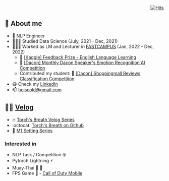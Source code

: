   <div align=right>
	
  [![Hits](https://hits.seeyoufarm.com/api/count/incr/badge.svg?url=https%3A%2F%2Fgithub.com%2Fzzsza)](https://hits.seeyoufarm.com) 
	
  </div>

## :goggles: About me
- :lab_coat: NLP Engineer
- 👨🏻‍🎓️ Studied Data Science (July, 2021 - Dec, 2021)
- 👨🏼‍🏫️ Worked as LM and Lecturer in [FASTCAMPUS](https://fastcampus.co.kr/) (Jan, 2022 - Dec, 2022)
  - :2nd_place_medal: [[Kaggle] Feedback Prize - English Language Learning](https://www.kaggle.com/competitions/feedback-prize-english-language-learning)
  - :medal_sports: [[Dacon] Monthly Dacon Speaker's Emotion Recognition AI Competition](https://dacon.io/competitions/official/236027/overview/description)
  - Contributed my student: :medal_sports: [[Dacon] Shoppingmall Reviews Classification Compettiion](https://dacon.io/competitions/official/235938/overview/description)
- :smiley: Check my [LinkedIn](https://www.linkedin.com/in/heiswicked/)
- 📫 heiscold@gmail.com

## ✍🏻️ [Velog](https://velog.io/@heiswicked)
- :fire: [Torch's Breath Velog Series](https://velog.io/@heiswicked/series/Torchs-Breath)
- :octocat: [Torch's Breath on Github](https://github.com/renslightsaber/Torchs-Breath)
- 🍏 [M1 Setting Series](https://velog.io/@heiswicked/series/M1Settings)

### Interested in
- NLP Task / Competition :nerd_face:
- Pytorch Lightning ⚡
- Muay-Thai :boxing_glove: :martial_arts_uniform:
- FPS Game :gun: - [Call of Duty Mobile](https://www.callofduty.com/mobile)



<!--
**renslightsaber/renslightsaber** is a ✨ _special_ ✨ repository because its `README.md` (this file) appears on your GitHub profile.

Here are some ideas to get you started:

- 🔭 I’m currently working on ...
- 🌱 I’m currently learning ...
- 👯 I’m looking to collaborate on ...
- 🤔 I’m looking for help with ...
- 💬 Ask me about ...
- 📫 How to reach me: ...
- 😄 Pronouns: ...
- ⚡ Fun fact: ...
-->
